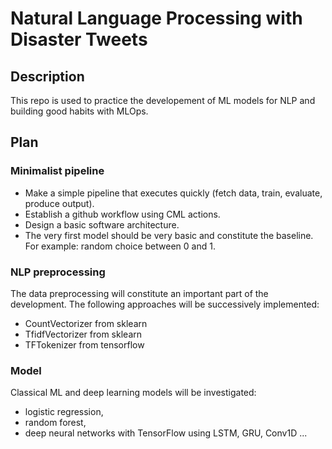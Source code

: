 # Natural Language Processing with Disaster Tweets

## Description

This repo is used to practice the developement of ML models for NLP and building good habits with MLOps.

## Plan

### Minimalist pipeline

- Make a simple pipeline that executes quickly (fetch data, train, evaluate, produce output).
- Establish a github workflow using CML actions.
- Design a basic software architecture.
- The very first model should be very basic and constitute the baseline. For example: random choice between 0 and 1.

### NLP preprocessing

The data preprocessing will constitute an important part of the development. The following approaches will be successively implemented:

- CountVectorizer from sklearn
- TfidfVectorizer from sklearn
- TFTokenizer from tensorflow
### Model

Classical ML and deep learning models will be investigated:

- logistic regression,
- random forest,
- deep neural networks with TensorFlow using LSTM, GRU, Conv1D ...
